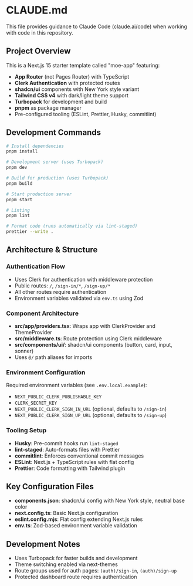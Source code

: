 # CLAUDE.md

This file provides guidance to Claude Code (claude.ai/code) when working with code in this repository.

## Project Overview

This is a Next.js 15 starter template called "moe-app" featuring:
- **App Router** (not Pages Router) with TypeScript
- **Clerk Authentication** with protected routes
- **shadcn/ui** components with New York style variant
- **Tailwind CSS v4** with dark/light theme support
- **Turbopack** for development and build
- **pnpm** as package manager
- Pre-configured tooling (ESLint, Prettier, Husky, commitlint)

## Development Commands

```bash
# Install dependencies
pnpm install

# Development server (uses Turbopack)
pnpm dev

# Build for production (uses Turbopack)
pnpm build

# Start production server
pnpm start

# Linting
pnpm lint

# Format code (runs automatically via lint-staged)
prettier --write .
```

## Architecture & Structure

### Authentication Flow
- Uses Clerk for authentication with middleware protection
- Public routes: `/`, `/sign-in/*`, `/sign-up/*`
- All other routes require authentication
- Environment variables validated via `env.ts` using Zod

### Component Architecture
- **src/app/providers.tsx**: Wraps app with ClerkProvider and ThemeProvider
- **src/middleware.ts**: Route protection using Clerk middleware
- **src/components/ui/**: shadcn/ui components (button, card, input, sonner)
- Uses `@/` path aliases for imports

### Environment Configuration
Required environment variables (see `.env.local.example`):
- `NEXT_PUBLIC_CLERK_PUBLISHABLE_KEY`
- `CLERK_SECRET_KEY`
- `NEXT_PUBLIC_CLERK_SIGN_IN_URL` (optional, defaults to `/sign-in`)
- `NEXT_PUBLIC_CLERK_SIGN_UP_URL` (optional, defaults to `/sign-up`)

### Tooling Setup
- **Husky**: Pre-commit hooks run `lint-staged`
- **lint-staged**: Auto-formats files with Prettier
- **commitlint**: Enforces conventional commit messages
- **ESLint**: Next.js + TypeScript rules with flat config
- **Prettier**: Code formatting with Tailwind plugin

## Key Configuration Files

- **components.json**: shadcn/ui config with New York style, neutral base color
- **next.config.ts**: Basic Next.js configuration
- **eslint.config.mjs**: Flat config extending Next.js rules
- **env.ts**: Zod-based environment variable validation

## Development Notes

- Uses Turbopack for faster builds and development
- Theme switching enabled via next-themes
- Route groups used for auth pages: `(auth)/sign-in`, `(auth)/sign-up`
- Protected dashboard route requires authentication